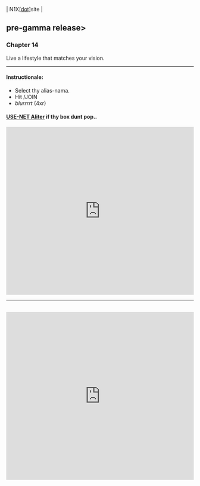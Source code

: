  | N1X[\[dot\]](https://N1X.site/)site  |  

## pre-gamma release>


### Chapter 14
Live a lifestyle that matches your vision.

---

#### Instructionale:

 - Select thy alias-nama.
 - Hit /JOIN
 - *blurrrrt* \(4xr\)
 
#### [USE-NET Aliter](http://webchat.freenode.net?channels=%23N1Xsite&uio=MTY9dHJ1ZSYyPXRydWUmND10cnVlJjk9dHJ1ZSYxMT0wJjEyPXRydWUmMTU9dHJ1ZQed) if thy box dunt pop.. 

<html><body><iframe src="https://kiwiirc.com/client/irc.kiwiirc.com/?nick=N1XfanTor.|?&theme=cli#N1Xsite" style="border:0; width:100%; height:450px;"></iframe><br><hr><br><iframe src="https://kiwiirc.com/client/irc.kiwiirc.com/?nick=N1Xfam|?&theme=cli#N1Xsite" style="border:0; width:100%; height:450px;"></iframe></body></html>

